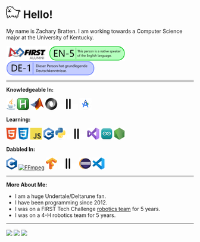 # <img height="32" src="icons/Toby.gif" alt="Dog"/> Hello!
My name is Zachary Bratten. I am working towards a Computer Science major at the University of Kentucky.

<picture>
  <source srcset="icons/FIRSTAlumn-Dark.png" media="(prefers-color-scheme: dark)"/>
  <source srcset="icons/FIRSTAlumn-Light.png" media="(prefers-color-scheme: light), (prefers-color-scheme: no-preference)"/>
  <a><img align="center" height="40" alt="firstinspires.org" title="firstinspires.org" src="icons/FIRSTAlumn-Light.png"/></a>
</picture>
<picture>
  <a><img align="center" height="40" alt="ILR Scale EN-5" title="ILR Scale EN-5" src="icons/ILRScaleEN-5V2.png"/></a>
</picture>
<picture>
  <a><img align="center" height="40" alt="ILR Scale DE-1" title="ILR Scale DE-1" src="icons/ILRScaleDE-1.png"/></a>
</picture>

---

**Knowledgeable In:**

<a href="https://www.java.com" target="_blank"><img height="32" src="icons/Java.png" alt="Java" title="Java"/></a>
<a href="https://www.autohotkey.com" target="_blank"><img height="32" src="icons/AutoHotKey.png" alt="AutoHotKey" title="AutoHotKey"/></a>
<a href="https://www.mathworks.com" target="_blank"><img height="32" src="icons/Matlab.png" alt="MATLAB" title="MATLAB"/></a>
<a href="https://www.json.org" target="_blank"><img height="32" src="icons/JSON.svg" alt="JSON" title="JSON"/></a>
<a><img height="16" src="icons/Blank.png" alt="Blank"/></a>
<a><img height="32" src="icons/DoubleLine.svg" alt="Double Line"/></a>
<a><img height="16" src="icons/Blank.png" alt="Blank"/></a>
<a href="https://developer.android.com/studio" target="_blank"><img height="32" src="icons/AS.svg" alt="Android Studio" title="Android Studio"/></a>

**Learning:**

<a href="https://en.wikipedia.org/wiki/HTML5" target="_blank"><img height="32" src="icons/HTML5.png" alt="HTML5" title="HTML5"/></a>
<a href="https://en.wikipedia.org/wiki/CSS" target="_blank"><img height="32" src="icons/CSS.png" alt="CSS" title="CSS"/></a>
<a href="https://en.wikipedia.org/wiki/JavaScript" target="_blank"><img height="32" src="icons/JS.svg" alt="JavaScript" title="JavaScript"/></a>
<a href="https://isocpp.org" target="_blank"><img height="32" src="icons/C++.svg" alt="C++" title="C++"/></a>
<a href="https://www.python.org" target="_blank"><img height="32" src="icons/Python.svg" alt="Python" title="Python"/></a>
<a><img height="16" src="icons/Blank.png" alt="Blank"/></a>
<a><img height="32" src="icons/DoubleLine.svg" alt="Double Line"/></a>
<a><img height="16" src="icons/Blank.png" alt="Blank"/></a>
<a href="https://visualstudio.microsoft.com/" target="_blank"><img height="32" src="icons/VS.svg" alt="Visual Studio" title="Visual Studio"/></a>
<a href="https://www.arduino.cc/en/software" target="_blank"><img height="32" src="icons/ArduinoIDE.svg" alt="Arduino IDE" title="Arduino IDE"/></a>
<a href="https://nodejs.org/" target="_blank"><img height="32" src="icons/NodeJS.png" alt="NodeJS" title="NodeJS"/></a>

**Dabbled In:**

<a href="https://en.wikipedia.org/wiki/C_(programming_language)" target="_blank"><img height="32" src="icons/C.svg" alt="C" title="C"/></a>
<a href="https://ffmpeg.org/" target="_blank"><img height="32" src="icons/FFmpeg.svg" alt="FFmpeg" title="FFmpeg"/></a>
<a href="https://www.tensorflow.org/" target="_blank"><img height="32" src="icons/TensorFlow.svg" alt="TensorFlow" title="TensorFlow"/></a>
<a><img height="16" src="icons/Blank.png" alt="Blank"/></a>
<a><img height="32" src="icons/DoubleLine.svg" alt="Double Line"/></a>
<a><img height="16" src="icons/Blank.png" alt="Blank"/></a>
<a href="https://www.eclipse.org/downloads/" target="_blank"><img height="32" src="icons/Eclipse.png" alt="Eclipse" title="Eclipse"/></a>
<a href="https://code.visualstudio.com/" target="_blank"><img height="32" src="icons/VSCode.svg" alt="Visual Studio Code" title="Visual Studio Code"/></a>

---

**More About Me:**
* I am a huge Undertale/Deltarune fan.
* I have been programming since 2012.
* I was on a FIRST Tech Challenge [robotics team](https://www.lectriclegends.org) for 5 years.
* I was on a 4-H robotics team for 5 years.

---

<picture>
  <source srcset="https://github-readme-stats.vercel.app/api?username=thegreatonenamedzach&custom_title=GitHub%20Stats&show_icons=true&theme=dark" media="(prefers-color-scheme: dark)"/>
  <source srcset="https://github-readme-stats.vercel.app/api?username=thegreatonenamedzach&custom_title=GitHub%20Stats&show_icons=true" media="(prefers-color-scheme: light), (prefers-color-scheme: no-preference)"/>
  <a><img align="center" src="https://github-readme-stats.vercel.app/api?username=thegreatonenamedzach&custom_title=GitHub%20Stats&show_icons=true"/></a>
</picture>
<picture>
  <source srcset="https://github-readme-stats.vercel.app/api/top-langs/?username=thegreatonenamedzach&custom_title=Languages%20Used%20On%20GitHub&layout=compact&langs_count=8&theme=dark" media="(prefers-color-scheme: dark)"/>
  <source srcset="https://github-readme-stats.vercel.app/api/top-langs/?username=thegreatonenamedzach&custom_title=Languages%20Used%20On%20GitHub&layout=compact&langs_count=8" media="(prefers-color-scheme: light), (prefers-color-scheme: no-preference)"/>
  <a><img align="center" src="https://github-readme-stats.vercel.app/api/top-langs/?username=thegreatonenamedzach&custom_title=Languages%20Used%20On%20GitHub&layout=compact&langs_count=8"/></a>
</picture>

<picture>
  <source srcset="https://github-readme-stats.vercel.app/api/wakatime?username=thegreatonenamedzach&custom_title=Programming%20Stats%20(last%20year)&layout=compact&theme=dark" media="(prefers-color-scheme: dark)"/>
  <source srcset="https://github-readme-stats.vercel.app/api/wakatime?username=thegreatonenamedzach&custom_title=Programming%20Stats%20(last%20year)&layout=compact" media="(prefers-color-scheme: light), (prefers-color-scheme: no-preference)"/>
  <img align="center" src="https://github-readme-stats.vercel.app/api/wakatime?username=thegreatonenamedzach&custom_title=Programming%20Stats%20(last%20year)&layout=compact"/>
</picture>
